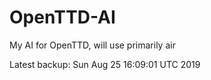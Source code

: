 # OpenTTD-AI
My AI for OpenTTD, will use primarily air

Latest backup: Sun Aug 25 16:09:01 UTC 2019
